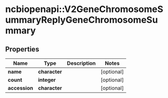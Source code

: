 # ncbiopenapi::V2GeneChromosomeSummaryReplyGeneChromosomeSummary


## Properties
Name | Type | Description | Notes
------------ | ------------- | ------------- | -------------
**name** | **character** |  | [optional] 
**count** | **integer** |  | [optional] 
**accession** | **character** |  | [optional] 


